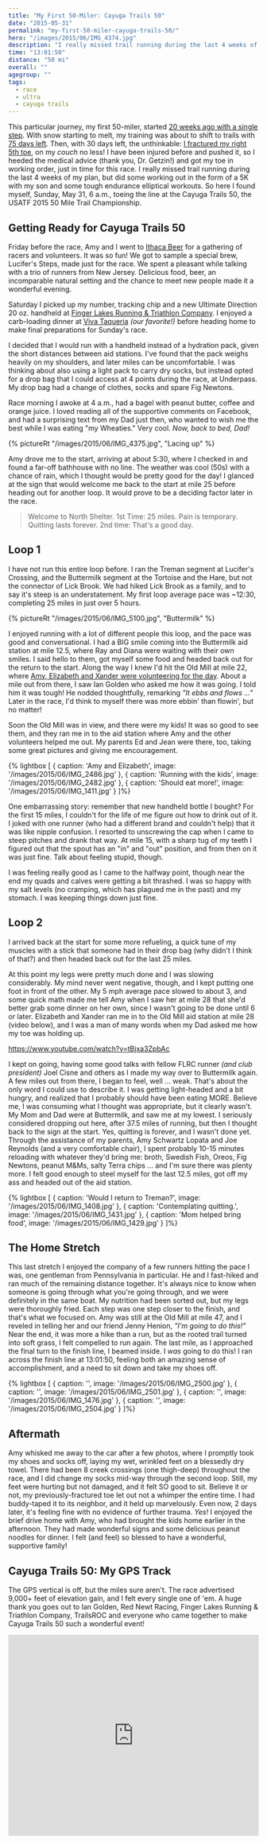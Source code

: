 ```yaml
---
title: "My First 50-Miler: Cayuga Trails 50"
date: "2015-05-31"
permalink: "my-first-50-miler-cayuga-trails-50/"
hero: "/images/2015/06/IMG_4374.jpg"
description: "I really missed trail running during the last 4 weeks of my plan, but did some working out despite having fractured my toe. So here I found myself, Sunday, May 31, 6 a.m., toeing the line at the Cayuga Trails 50, the USATF 2015 50 Mile Trail Championship."
time: "13:01:50"
distance: "50 mi"
overall: ""
agegroup: ""
tags:
  - race
  - ultra
  - cayuga trails
---
```


This particular journey, my first 50-miler, started [20 weeks ago with a single step](/my-journey-to-cayuga-trails-50-miler/). With snow starting to melt, my training was about to shift to trails with [75 days left](/the-road-to-cayuga-trails-50-75-days-left/). Then, with 30 days left, the unthinkable: [I fractured my right 5th toe](/the-road-to-cayuga-trails-50-tale-of-woe-fractured-toe/), on my _couch_ no less! I have been injured before and pushed it, so I heeded the medical advice (thank you, Dr. Getzin!) and got my toe in working order, just in time for this race. I really missed trail running during the last 4 weeks of my plan, but did some working out in the form of a 5K with my son and some tough endurance elliptical workouts. So here I found myself, Sunday, May 31, 6 a.m., toeing the line at the Cayuga Trails 50, the USATF 2015 50 Mile Trail Championship.

## Getting Ready for Cayuga Trails 50

Friday before the race, Amy and I went to [Ithaca Beer](http://ithacabeer.com/) for a gathering of racers and volunteers. It was so fun! We got to sample a special brew, Lucifer's Steps, made just for the race. We spent a pleasant while talking with a trio of runners from New Jersey. Delicious food, beer, an incomparable natural setting and the chance to meet new people made it a wonderful evening.

Saturday I picked up my number, tracking chip and a new Ultimate Direction 20 oz. handheld at [Finger Lakes Running & Triathlon Company](http://www.fingerlakesrunningco.com/). I enjoyed a carb-loading dinner at [Viva Taqueria](http://www.vivataqueria.com/) _(our favorite!)_ before heading home to make final preparations for Sunday's race.

I decided that I would run with a handheld instead of a hydration pack, given the short distances between aid stations. I've found that the pack weighs heavily on my shoulders, and later miles can be uncomfortable. I was thinking about also using a light pack to carry dry socks, but instead opted for a drop bag that I could access at 4 points during the race, at Underpass. My drop bag had a change of clothes, socks and spare Fig Newtons.

Race morning I awoke at 4 a.m., had a bagel with peanut butter, coffee and orange juice. I loved reading all of the supportive comments on Facebook, and had a surprising text from my Dad just then, who wanted to wish me the best while I was eating "my Wheaties." Very cool. _Now, back to bed, Dad!_

{% pictureRt "/images/2015/06/IMG_4375.jpg", "Lacing up" %}

Amy drove me to the start, arriving at about 5:30, where I checked in and found a far-off bathhouse with no line. The weather was cool (50s) with a chance of rain, which I thought would be pretty good for the day! I glanced at the sign that would welcome me back to the start at mile 25 before heading out for another loop. It would prove to be a deciding factor later in the race.

> Welcome to North Shelter. 1st Time: 25 miles. Pain is temporary. Quitting lasts forever. 2nd time: That's a good day.

## Loop 1

I have not run this entire loop before. I ran the Treman segment at Lucifer's Crossing, and the Buttermilk segment at the Tortoise and the Hare, but not the connector of Lick Brook. We had hiked Lick Brook as a family, and to say it's steep is an understatement. My first loop average pace was ~12:30, completing 25 miles in just over 5 hours.

{% pictureRt "/images/2015/06/IMG_5100.jpg", "Buttermilk" %}

I enjoyed running with a lot of different people this loop, and the pace was good and conversational. I had a BIG smile coming into the Buttermilk aid station at mile 12.5, where Ray and Diana were waiting with their own smiles. I said hello to them, got myself some food and headed back out for the return to the start. Along the way I knew I'd hit the Old Mill at mile 22, where [Amy, Elizabeth and Xander were volunteering for the day](http://skirtrunner.com/musings/cayuga-trails-50-as-an-aid-station-volunteer/). About a mile out from there, I saw Ian Golden who asked me how it was going. I told him it was tough! He nodded thoughtfully, remarking _"It ebbs and flows ..."_ Later in the race, I'd think to myself there was more ebbin' than flowin', but no matter!

Soon the Old Mill was in view, and there were my kids! It was so good to see them, and they ran me in to the aid station where Amy and the other volunteers helped me out. My parents Ed and Jean were there, too, taking some great pictures and giving me encouragement.

{% lightbox [
    { caption: 'Amy and Elizabeth', image: '/images/2015/06/IMG_2486.jpg' },
    { caption: 'Running with the kids', image: '/images/2015/06/IMG_2482.jpg' },
    { caption: 'Should eat more!', image: '/images/2015/06/IMG_1411.jpg' }
]%}

One embarrassing story: remember that new handheld bottle I bought? For the first 15 miles, I couldn't for the life of me figure out how to drink out of it. I joked with one runner (who had a different brand and couldn't help) that it was like nipple confusion. I resorted to unscrewing the cap when I came to steep pitches and drank that way. At mile 15, with a sharp tug of my teeth I figured out that the spout has an "in" and "out" position, and from then on it was just fine. Talk about feeling stupid, though.

I was feeling really good as I came to the halfway point, though near the end my quads and calves were getting a bit thrashed. I was so happy with my salt levels (no cramping, which has plagued me in the past) and my stomach. I was keeping things down just fine.

## Loop 2

I arrived back at the start for some more refueling, a quick tune of my muscles with a stick that someone had in their drop bag (why didn't I think of that?) and then headed back out for the last 25 miles.

At this point my legs were pretty much done and I was slowing considerably. My mind never went negative, though, and I kept putting one foot in front of the other. My 5 mph average pace slowed to about 3, and some quick math made me tell Amy when I saw her at mile 28 that she'd better grab some dinner on her own, since I wasn't going to be done until 6 or later. Elizabeth and Xander ran me in to the Old Mill aid station at mile 28 (video below), and I was a man of many words when my Dad asked me how my toe was holding up.

https://www.youtube.com/watch?v=tBjxa3ZpbAc

I kept on going, having some good talks with fellow FLRC runner _(and club president)_ Joel Cisne and others as I made my way over to Buttermilk again. A few miles out from there, I began to feel, well ... weak. That's about the only word I could use to describe it. I was getting light-headed and a bit hungry, and realized that I probably should have been eating MORE. Believe me, I was consuming what I thought was appropriate, but it clearly wasn't. My Mom and Dad were at Buttermilk, and saw me at my lowest. I seriously considered dropping out here, after 37.5 miles of running, but then I thought back to the sign at the start. Yes, quitting is forever, and I wasn't done yet. Through the assistance of my parents, Amy Schwartz Lopata and Joe Reynolds (and a very comfortable chair), I spent probably 10-15 minutes reloading with whatever they'd bring me: broth, Swedish Fish, Oreos, Fig Newtons, peanut M&Ms, salty Terra chips ... and I'm sure there was plenty more. I felt good enough to steel myself for the last 12.5 miles, got off my ass and headed out of the aid station.

{% lightbox [
    { caption: 'Would I return to Treman?', image: '/images/2015/06/IMG_1408.jpg' },
    { caption: 'Contemplating quitting.', image: '/images/2015/06/IMG_1431.jpg' },
    { caption: 'Mom helped bring food', image: '/images/2015/06/IMG_1429.jpg' }
]%}

## The Home Stretch

This last stretch I enjoyed the company of a few runners hitting the pace I was, one gentleman from Pennsylvania in particular. He and I fast-hiked and ran much of the remaining distance together. It's always nice to know when someone is going through what you're going through, and we were definitely in the same boat. My nutrition had been sorted out, but my legs were thoroughly fried. Each step was one step closer to the finish, and that's what we focused on. Amy was still at the Old Mill at mile 47, and I reveled in telling her and our friend Jenny Henion, _"I'm going to do this!"_ Near the end, it was more a hike than a run, but as the rooted trail turned into soft grass, I felt compelled to run again. The last mile, as I approached the final turn to the finish line, I beamed inside. I _was_ going to do this! I ran across the finish line at 13:01:50, feeling both an amazing sense of accomplishment, and a need to sit down and take my shoes off.

{% lightbox [
    { caption: '', image: '/images/2015/06/IMG_2500.jpg' },
    { caption: '', image: '/images/2015/06/IMG_2501.jpg' },
    { caption: '', image: '/images/2015/06/IMG_1476.jpg' },
    { caption: '', image: '/images/2015/06/IMG_2504.jpg' }
]%}

## Aftermath

Amy whisked me away to the car after a few photos, where I promptly took my shoes and socks off, laying my wet, wrinkled feet on a blessedly dry towel. There had been 8 creek crossings (one thigh-deep) throughout the race, and I did change my socks mid-way through the second loop. Still, my feet were hurting but not damaged, and it felt SO good to sit. Believe it or not, my previously-fractured toe let out not a whimper the entire time. I had buddy-taped it to its neighbor, and it held up marvelously. Even now, 2 days later, it's feeling fine with no evidence of further trauma. *Yes!* I enjoyed the brief drive home with Amy, who had brought the kids home earlier in the afternoon. They had made wonderful signs and some delicious peanut noodles for dinner. I felt (and feel) so blessed to have a wonderful, supportive family!

## Cayuga Trails 50: My GPS Track

The GPS vertical is off, but the miles sure aren't. The race advertised 9,000+ feet of elevation gain, and I felt every single one of 'em. A huge thank you goes out to Ian Golden, Red Newt Racing, Finger Lakes Running & Triathlon Company, TrailsROC and everyone who came together to make Cayuga Trails 50 such a wonderful event!

<iframe src="https://www.strava.com/activities/316093157/embed/d5eef522c7448fc5e4f9dfe337de40a6e7e082dd" width="100%" height="405" frameborder="0" scrolling="no"></iframe>
